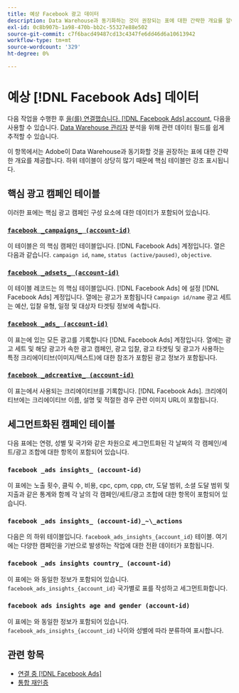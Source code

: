 ```yaml
---
title: 예상 Facebook 광고 데이터
description: Data Warehouse과 동기화하는 것이 권장되는 표에 대한 간략한 개요를 알아봅니다
exl-id: 0c8b907b-1a98-470b-bb2c-55327e88e502
source-git-commit: c7f6bacd49487cd13c4347fe6dd46d6a10613942
workflow-type: tm+mt
source-wordcount: '329'
ht-degree: 0%

---
```


# 예상 [!DNL Facebook Ads] 데이터

다음 작업을 수행한 후 [을(를) 연결했습니다. [!DNL Facebook Ads] account](../integrations/facebook-ads.md), 다음을 사용할 수 있습니다. [Data Warehouse 관리자](../../../data-analyst/data-warehouse-mgr/tour-dwm.md) 분석을 위해 관련 데이터 필드를 쉽게 추적할 수 있습니다.

이 항목에서는 Adobe이 Data Warehouse과 동기화할 것을 권장하는 표에 대한 간략한 개요를 제공합니다. 하위 테이블이 상당히 많기 때문에 핵심 테이블만 강조 표시됩니다.

## 핵심 광고 캠페인 테이블

이러한 표에는 핵심 광고 캠페인 구성 요소에 대한 데이터가 포함되어 있습니다.

### [`facebook _campaigns_ (account-id)`](https://developers.facebook.com/docs/marketing-api/reference/ad-campaign-group)

이 테이블은 의 핵심 캠페인 테이블입니다. [!DNL Facebook Ads] 계정입니다. 열은 다음과 같습니다. `campaign id`, `name`, `status (active/paused)`, `objective`.

### [`facebook _adsets_ (account-id)`](https://developers.facebook.com/docs/marketing-api/reference/ad-campaign)

이 테이블 레코드는 의 핵심 테이블입니다. [!DNL Facebook Ads] 에 설정 [!DNL Facebook Ads] 계정입니다. 열에는 광고가 포함됩니다 `Campaign id/name` 광고 세트는 예산, 입찰 유형, 일정 및 대상자 타겟팅 정보에 속합니다.

### [`facebook _ads_ (account-id)`](https://developers.facebook.com/docs/marketing-api/reference/adgroup)

이 표는에 있는 모든 광고를 기록합니다 [!DNL Facebook Ads] 계정입니다. 열에는 광고 세트 및 해당 광고가 속한 광고 캠페인, 광고 입찰, 광고 타겟팅 및 광고가 사용하는 특정 크리에이티브(이미지/텍스트)에 대한 참조가 포함된 광고 정보가 포함됩니다.

### [`facebook _adcreative_ (account-id)`](https://developers.facebook.com/docs/marketing-api/reference/ad-creative)

이 표는에서 사용되는 크리에이티브를 기록합니다. [!DNL Facebook Ads]. 크리에이티브에는 크리에이티브 이름, 설명 및 적절한 경우 관련 이미지 URL이 포함됩니다.

## 세그먼트화된 캠페인 테이블

다음 표에는 연령, 성별 및 국가와 같은 차원으로 세그먼트화된 각 날짜의 각 캠페인/세트/광고 조합에 대한 항목이 포함되어 있습니다.

### `facebook _ads insights_ (account-id)`

이 표에는 노출 횟수, 클릭 수, 비용, cpc, cpm, cpp, ctr, 도달 범위, 소셜 도달 범위 및 지출과 같은 통계와 함께 각 날의 각 캠페인/세트/광고 조합에 대한 항목이 포함되어 있습니다.

### `facebook _ads insights_ (account-id)_~\_actions`

다음은 의 하위 테이블입니다. `facebook_ads_insights_{account_id}` 테이블. 여기에는 다양한 캠페인을 기반으로 발생하는 작업에 대한 전환 데이터가 포함됩니다.

### `facebook _ads insights country_ (account-id)`

이 표에는 와 동일한 정보가 포함되어 있습니다. `facebook_ads_insights_{account_id}` 국가별로 표를 작성하고 세그먼트화합니다.

### `facebook ads insights age and gender (account-id)`

이 표에는 와 동일한 정보가 포함되어 있습니다. `facebook_ads_insights_{account_id}` 나이와 성별에 따라 분류하여 표시합니다.

## 관련 항목

* [연결 중 [!DNL Facebook Ads]](../integrations/facebook-ads.md)
* [통합 재인증](https://experienceleague.adobe.com/docs/commerce-knowledge-base/kb/how-to/mbi-reauthenticating-integrations.html)
